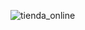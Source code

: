 ![tienda_online](https://github.com/edumel20/Diagrama_Comportamientos/assets/145054591/08a3f1a1-3dd0-45d6-a128-3424ae7811f2)

